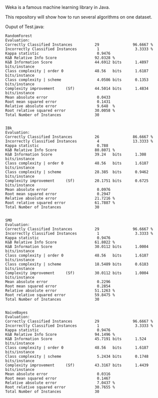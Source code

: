 Weka is a famous machine learning library in Java.

This repository will show how to run several algorithms on one dataset.

Ouput of Test.java:

    
    RandomForest
    Evaluation: 
    Correctly Classified Instances          29               96.6667 %
    Incorrectly Classified Instances         1                3.3333 %
    Kappa statistic                          0.9476
    K&B Relative Info Score                 92.0328 %
    K&B Information Score                   44.6912 bits      1.4897 bits/instance
    Class complexity | order 0              48.56   bits      1.6187 bits/instance
    Class complexity | scheme                4.0586 bits      0.1353 bits/instance
    Complexity improvement     (Sf)         44.5014 bits      1.4834 bits/instance
    Mean absolute error                      0.0433
    Root mean squared error                  0.1431
    Relative absolute error                  9.648  %
    Root relative squared error             30.0058 %
    Total Number of Instances               30     


    IBk
    Evaluation: 
    Correctly Classified Instances          26               86.6667 %
    Incorrectly Classified Instances         4               13.3333 %
    Kappa statistic                          0.788 
    K&B Relative Info Score                 80.8071 %
    K&B Information Score                   39.24   bits      1.308  bits/instance
    Class complexity | order 0              48.56   bits      1.6187 bits/instance
    Class complexity | scheme               28.385  bits      0.9462 bits/instance
    Complexity improvement     (Sf)         20.1751 bits      0.6725 bits/instance
    Mean absolute error                      0.0976
    Root mean squared error                  0.2947
    Relative absolute error                 21.7216 %
    Root relative squared error             61.7887 %
    Total Number of Instances               30     


    SMO
    Evaluation: 
    Correctly Classified Instances          29               96.6667 %
    Incorrectly Classified Instances         1                3.3333 %
    Kappa statistic                          0.9476
    K&B Relative Info Score                 61.8022 %
    K&B Information Score                   30.0112 bits      1.0004 bits/instance
    Class complexity | order 0              48.56   bits      1.6187 bits/instance
    Class complexity | scheme               18.5489 bits      0.6183 bits/instance
    Complexity improvement     (Sf)         30.0112 bits      1.0004 bits/instance
    Mean absolute error                      0.2296
    Root mean squared error                  0.2854
    Relative absolute error                 51.1263 %
    Root relative squared error             59.8475 %
    Total Number of Instances               30     

    
    NaiveBayes
    Evaluation: 
    Correctly Classified Instances          29               96.6667 %
    Incorrectly Classified Instances         1                3.3333 %
    Kappa statistic                          0.9476
    K&B Relative Info Score                 94.1496 %
    K&B Information Score                   45.7191 bits      1.524  bits/instance
    Class complexity | order 0              48.56   bits      1.6187 bits/instance
    Class complexity | scheme                5.2434 bits      0.1748 bits/instance
    Complexity improvement     (Sf)         43.3167 bits      1.4439 bits/instance
    Mean absolute error                      0.0316
    Root mean squared error                  0.1467
    Relative absolute error                  7.0437 %
    Root relative squared error             30.7655 %
    Total Number of Instances               30     

   

